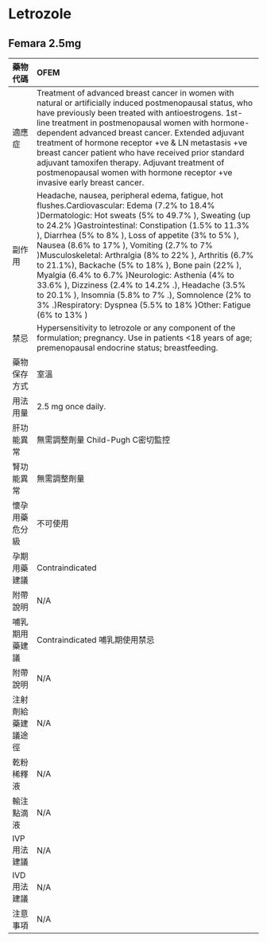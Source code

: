 # Letrozole

## Femara 2.5mg

| 藥物代碼           | OFEM                                                                                                                                                                                                                                                                                                                                                                                                                                                                                                                                                                                                                                                              |
|:-------------------|:------------------------------------------------------------------------------------------------------------------------------------------------------------------------------------------------------------------------------------------------------------------------------------------------------------------------------------------------------------------------------------------------------------------------------------------------------------------------------------------------------------------------------------------------------------------------------------------------------------------------------------------------------------------|
| 適應症             | Treatment of advanced breast cancer in women with natural or artificially induced postmenopausal status, who have previously been treated with antioestrogens. 1st-line treatment in postmenopausal women with hormone-dependent advanced breast cancer. Extended adjuvant treatment of hormone receptor +ve & LN metastasis +ve breast cancer patient who have received prior standard adjuvant tamoxifen therapy. Adjuvant treatment of postmenopausal women with hormone receptor +ve invasive early breast cancer.                                                                                                                                            |
| 副作用             | Headache, nausea, peripheral edema, fatigue, hot flushes.Cardiovascular: Edema (7.2% to 18.4% )Dermatologic: Hot sweats (5% to 49.7% ), Sweating (up to 24.2% )Gastrointestinal: Constipation (1.5% to 11.3% ), Diarrhea (5% to 8% ), Loss of appetite (3% to 5% ), Nausea (8.6% to 17% ), Vomiting (2.7% to 7% )Musculoskeletal: Arthralgia (8% to 22% ), Arthritis (6.7% to 21.1%), Backache (5% to 18% ), Bone pain (22% ), Myalgia (6.4% to 6.7% )Neurologic: Asthenia (4% to 33.6% ), Dizziness (2.4% to 14.2% .), Headache (3.5% to 20.1% ), Insomnia (5.8% to 7% .), Somnolence (2% to 3% .)Respiratory: Dyspnea (5.5% to 18% )Other: Fatigue (6% to 13% ) |
| 禁忌               | Hypersensitivity to letrozole or any component of the formulation; pregnancy. Use in patients <18 years of age; premenopausal endocrine status; breastfeeding.                                                                                                                                                                                                                                                                                                                                                                                                                                                                                                    |
| 藥物保存方式       | 室溫                                                                                                                                                                                                                                                                                                                                                                                                                                                                                                                                                                                                                                                              |
| 用法用量           | 2.5 mg once daily.                                                                                                                                                                                                                                                                                                                                                                                                                                                                                                                                                                                                                                                |
| 肝功能異常         | 無需調整劑量  Child-Pugh C密切監控                                                                                                                                                                                                                                                                                                                                                                                                                                                                                                                                                                                                                                |
| 腎功能異常         | 無需調整劑量                                                                                                                                                                                                                                                                                                                                                                                                                                                                                                                                                                                                                                                      |
| 懷孕用藥危分級     | 不可使用                                                                                                                                                                                                                                                                                                                                                                                                                                                                                                                                                                                                                                                          |
| 孕期用藥建議       | Contraindicated                                                                                                                                                                                                                                                                                                                                                                                                                                                                                                                                                                                                                                                   |
| 附帶說明           | N/A                                                                                                                                                                                                                                                                                                                                                                                                                                                                                                                                                                                                                                                               |
| 哺乳期用藥建議     | Contraindicated 哺乳期使用禁忌                                                                                                                                                                                                                                                                                                                                                                                                                                                                                                                                                                                                                                    |
| 附帶說明           | N/A                                                                                                                                                                                                                                                                                                                                                                                                                                                                                                                                                                                                                                                               |
| 注射劑給藥建議途徑 | N/A                                                                                                                                                                                                                                                                                                                                                                                                                                                                                                                                                                                                                                                               |
| 乾粉稀釋液         | N/A                                                                                                                                                                                                                                                                                                                                                                                                                                                                                                                                                                                                                                                               |
| 輸注點滴液         | N/A                                                                                                                                                                                                                                                                                                                                                                                                                                                                                                                                                                                                                                                               |
| IVP 用法建議       | N/A                                                                                                                                                                                                                                                                                                                                                                                                                                                                                                                                                                                                                                                               |
| IVD 用法建議       | N/A                                                                                                                                                                                                                                                                                                                                                                                                                                                                                                                                                                                                                                                               |
| 注意事項           | N/A                                                                                                                                                                                                                                                                                                                                                                                                                                                                                                                                                                                                                                                               |

